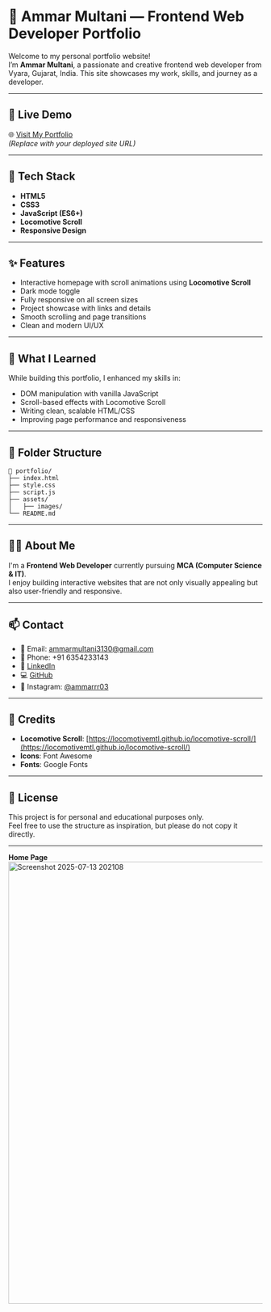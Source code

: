 # 💼 Ammar Multani — Frontend Web Developer Portfolio

Welcome to my personal portfolio website!  
I’m **Ammar Multani**, a passionate and creative frontend web developer from Vyara, Gujarat, India. This site showcases my work, skills, and journey as a developer.

---

## 🚀 Live Demo

🌐 [Visit My Portfolio](https://your-portfolio-url.com)  
*(Replace with your deployed site URL)*

---

## 🧰 Tech Stack

- **HTML5**  
- **CSS3**  
- **JavaScript (ES6+)**  
- **Locomotive Scroll**  
- **Responsive Design**

---

## ✨ Features

- Interactive homepage with scroll animations using **Locomotive Scroll**
- Dark mode toggle  
- Fully responsive on all screen sizes  
- Project showcase with links and details  
- Smooth scrolling and page transitions  
- Clean and modern UI/UX

---

## 🧠 What I Learned

While building this portfolio, I enhanced my skills in:
- DOM manipulation with vanilla JavaScript   
- Scroll-based effects with Locomotive Scroll  
- Writing clean, scalable HTML/CSS  
- Improving page performance and responsiveness  

---

## 📁 Folder Structure

```
📁 portfolio/
├── index.html
├── style.css
├── script.js
├── assets/
│   ├── images/
└── README.md
```

---

## 🧑‍💻 About Me

I'm a **Frontend Web Developer** currently pursuing **MCA (Computer Science & IT)**.  
I enjoy building interactive websites that are not only visually appealing but also user-friendly and responsive.

---

## 📫 Contact

- 📧 Email: [ammarmultani3130@gmail.com](mailto:ammarmultani3130@gmail.com)  
- 📱 Phone: +91 6354233143  
- 💼 [LinkedIn](https://www.linkedin.com/in/ammarmultanivyara)  
- 💻 [GitHub](https://github.com/ammarmultani03)  
- 📸 Instagram: [@ammarrr03](https://instagram.com/ammarrr03)

---

## 📌 Credits

- **Locomotive Scroll**: [https://locomotivemtl.github.io/locomotive-scroll/](https://locomotivemtl.github.io/locomotive-scroll/)  
- **Icons**: Font Awesome  
- **Fonts**: Google Fonts

---

## 📝 License

This project is for personal and educational purposes only.  
Feel free to use the structure as inspiration, but please do not copy it directly.

---

**Home Page**
<img width="1919" height="875" alt="Screenshot 2025-07-13 202108" src="https://github.com/user-attachments/assets/da47e939-8b9f-4fd9-b970-47d35a152bfd" />


